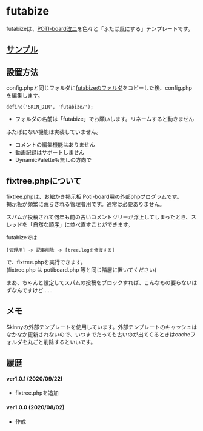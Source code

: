 
# futabize

futabizeは、[POTI-board改二](https://github.com/sakots/poti-kaini)を色々と「ふたば風にする」テンプレートです。

## [サンプル](http://futabize.websozai.jp)

## 設置方法
config.phpと同じフォルダに[futabizeのフォルダ](https://github.com/funige/futabize/tree/master/futabize)をコピーした後、config.phpを編集します。

    define('SKIN_DIR', 'futabize/');

- フォルダの名前は「futabize」でお願いします。リネームすると動きません

ふたばにない機能は実装していません。

- コメントの編集機能はありません
- 動画記録はサポートしません
- DynamicPaletteも無しの方向で

## fixtree.phpについて
fixtree.phpは、お絵かき掲示板 Poti-board用の外部phpプログラムです。  
掲示板が頻繁に荒らされる管理者用です。通常は必要ありません。

スパムが投稿されて何年も前の古いコメントツリーが浮上してしまったとき、スレッドを「自然な順序」に並べ直すことができます。

futabizeでは

    [管理用] -> 記事削除 -> [tree.logを修復する]

で、fixtree.phpを実行できます。  
(fixtree.php は potiboard.php 等と同じ階層に置いてください)  

まあ、ちゃんと設定してスパムの投稿をブロックすれば、こんなもの要らないはずなんですけど……


## メモ

Skinnyの外部テンプレートを使用しています。外部テンプレートのキャッシュはなかなか更新されないので、いつまでたっても古いのが出てくるときはcacheフォルダを丸ごと削除するといいです。

## 履歴

#### ver1.0.1 (2020/09/22)
- fixtree.phpを追加

#### ver1.0.0 (2020/08/02)
- 作成









